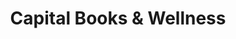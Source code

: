 ---
title: "Capital Books & Wellness"
url: /grand-junction/capital-books-and-wellness/
shop: outpost
---